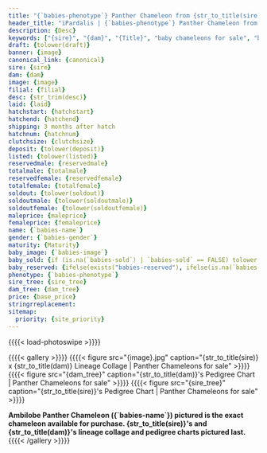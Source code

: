 ```yaml
---
title: "{`babies-phenotype`} Panther Chameleon from {str_to_title(sire)} x {str_to_title(dam)} ({`babies-name`})"
header_title: "iPardalis | {`babies-phenotype`} Panther Chameleon from {str_to_title(sire)} x {str_to_title(dam)} | {`babies-name`}"
description: {Desc}
keywords: ["{sire}", "{dam}", "{Title}", "baby chameleons for sale", "buy panther chameleon", "panther for sale", "ambilobe panther chameleons for sale", "ambilobe panther chameleon for sale"]
draft: {tolower(draft)}
banner: {image}
canonical_link: {canonical}
sire: {sire}
dam: {dam}
image: {image}
filial: {filial}
desc: {str_trim(desc)}
laid: {laid}
hatchstart: {hatchstart}
hatchend: {hatchend}
shipping: 3 months after hatch
hatchnum: {hatchnum}
clutchsize: {clutchsize}
deposit: {tolower(deposit)}
listed: {tolower(listed)}
reservedmale: {reservedmale}
totalmale: {totalmale}
reservedfemale: {reservedfemale}
totalfemale: {totalfemale}
soldout: {tolower(soldout)}
soldoutmale: {tolower(soldoutmale)}
soldoutfemale: {tolower(soldoutfemale)}
maleprice: {maleprice}
femaleprice: {femaleprice}
name: {`babies-name`}
gender: {`babies-gender`}
maturity: {Maturity}
baby_image: {`babies-image`}
baby_sold: {if (is.na(`babies-sold`) | `babies-sold` == FALSE) tolower(FALSE) else tolower(TRUE)}
baby_reserved: {ifelse(exists("babies-reserved"), ifelse(is.na(`babies-reserved`) | `babies-reserved` == FALSE, tolower(FALSE), tolower(TRUE)), tolower(FALSE))}
phenotype: {`babies-phenotype`}
sire_tree: {sire_tree}
dam_tree: {dam_tree}
price: {base_price}
stringrreplacement:
sitemap: 
  priority: {site_priority}
---
```


{{{{< load-photoswipe >}}}}

{{{{< gallery >}}}}
  {{{{< figure src="{image}.jpg" caption="{str_to_title(sire)} x {str_to_title(dam)} Lineage Collage | Panther Chameleons for sale" >}}}}
  {{{{< figure src="{dam_tree}" caption="{str_to_title(dam)}'s Pedigree Chart | Panther Chameleons for sale" >}}}}
  {{{{< figure src="{sire_tree}" caption="{str_to_title(sire)}'s Pedigree Chart | Panther Chameleons for sale" >}}}}
  <figcaption itemprop="description"><strong>Ambilobe Panther Chameleon ({`babies-name`}) pictured is the exact chameleon available for purchase. {str_to_title(sire)}'s and {str_to_title(dam)}'s lineage collage and pedigree charts pictured last.</strong></figcaption>
{{{{< /gallery >}}}}

